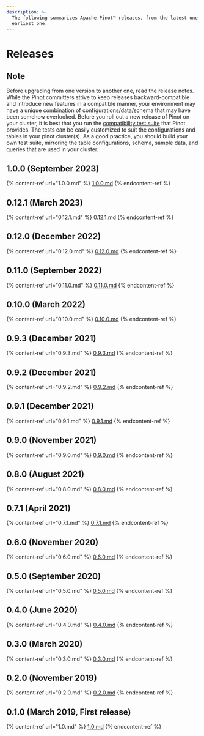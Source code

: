 ```yaml
---
description: >-
  The following summarizes Apache Pinot™ releases, from the latest one to the
  earliest one.
---
```


# Releases

## Note

Before upgrading from one version to another one, read the release notes. While the Pinot committers strive to keep releases backward-compatible and introduce new features in a compatible manner, your environment may have a unique combination of configurations/data/schema that may have been somehow overlooked. Before you roll out a new release of Pinot on your cluster, it is best that you run the [compatibility test suite](../../operators/operating-pinot/upgrading-pinot-cluster.md) that Pinot provides. The tests can be easily customized to suit the configurations and tables in your pinot cluster(s). As a good practice, you should build your own test suite, mirroring the table configurations, schema, sample data, and queries that are used in your cluster.

## 1.0.0 (September 2023)

{% content-ref url="1.0.0.md" %}
[1.0.0.md](1.0.0.md)
{% endcontent-ref %}

## 0.12.1 (March 2023)

{% content-ref url="0.12.1.md" %}
[0.12.1.md](0.12.1.md)
{% endcontent-ref %}

## 0.12.0 (December 2022)

{% content-ref url="0.12.0.md" %}
[0.12.0.md](0.12.0.md)
{% endcontent-ref %}

## 0.11.0 (September 2022)

{% content-ref url="0.11.0.md" %}
[0.11.0.md](0.11.0.md)
{% endcontent-ref %}

## 0.10.0 (March 2022)

{% content-ref url="0.10.0.md" %}
[0.10.0.md](0.10.0.md)
{% endcontent-ref %}

## 0.9.3 (December 2021)

{% content-ref url="0.9.3.md" %}
[0.9.3.md](0.9.3.md)
{% endcontent-ref %}

## 0.9.2 (December 2021)

{% content-ref url="0.9.2.md" %}
[0.9.2.md](0.9.2.md)
{% endcontent-ref %}

## 0.9.1 (December 2021)

{% content-ref url="0.9.1.md" %}
[0.9.1.md](0.9.1.md)
{% endcontent-ref %}

## 0.9.0 (November 2021)

{% content-ref url="0.9.0.md" %}
[0.9.0.md](0.9.0.md)
{% endcontent-ref %}

## 0.8.0 (August 2021)

{% content-ref url="0.8.0.md" %}
[0.8.0.md](0.8.0.md)
{% endcontent-ref %}

## 0.7.1 (April 2021)

{% content-ref url="0.7.1.md" %}
[0.7.1.md](0.7.1.md)
{% endcontent-ref %}

## 0.6.0 (November 2020)

{% content-ref url="0.6.0.md" %}
[0.6.0.md](0.6.0.md)
{% endcontent-ref %}

## 0.5.0 (September 2020)

{% content-ref url="0.5.0.md" %}
[0.5.0.md](0.5.0.md)
{% endcontent-ref %}

## 0.4.0 (June 2020)

{% content-ref url="0.4.0.md" %}
[0.4.0.md](0.4.0.md)
{% endcontent-ref %}

## 0.3.0 (March 2020)

{% content-ref url="0.3.0.md" %}
[0.3.0.md](0.3.0.md)
{% endcontent-ref %}

## 0.2.0 (November 2019)

{% content-ref url="0.2.0.md" %}
[0.2.0.md](0.2.0.md)
{% endcontent-ref %}

## 0.1.0 (March 2019, First release)

{% content-ref url="1.0.md" %}
[1.0.md](1.0.md)
{% endcontent-ref %}
